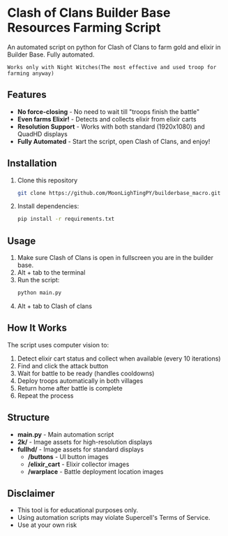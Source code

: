 # Clash of Clans Builder Base Resources Farming Script

An automated script on python for Clash of Clans to farm gold and elixir in Builder Base. Fully automated.

```Works only with Night Witches(The most effective and used troop for farming anyway)```

## Features

- **No force-closing** - No need to wait till "troops finish the battle"
- **Even farms Elixir!** - Detects and collects elixir from elixir carts
- **Resolution Support** - Works with both standard (1920x1080) and QuadHD displays
- **Fully Automated** - Start the script, open Clash of Clans, and enjoy!



## Installation

1. Clone this repository
   ```bash
   git clone https://github.com/MoonLighTingPY/builderbase_macro.git
   ```
2. Install dependencies:
   ```bash
   pip install -r requirements.txt
   ```

## Usage

1. Make sure Clash of Clans is open in fullscreen you are in the builder base.
2. Alt + tab to the terminal
3. Run the script:
   ```bash
   python main.py
   ```
4. Alt + tab to Clash of clans

## How It Works

The script uses computer vision to:
1. Detect elixir cart status and collect when available (every 10 iterations)
2. Find and click the attack button
3. Wait for battle to be ready (handles cooldowns)
4. Deploy troops automatically in both villages
5. Return home after battle is complete
6. Repeat the process

## Structure

- **main.py** - Main automation script
- **2k/** - Image assets for high-resolution displays
- **fullhd/** - Image assets for standard displays
  - **/buttons** - UI button images
  - **/elixir_cart** - Elixir collector images
  - **/warplace** - Battle deployment location images

## Disclaimer

- This tool is for educational purposes only.
- Using automation scripts may violate Supercell's Terms of Service.
- Use at your own risk
